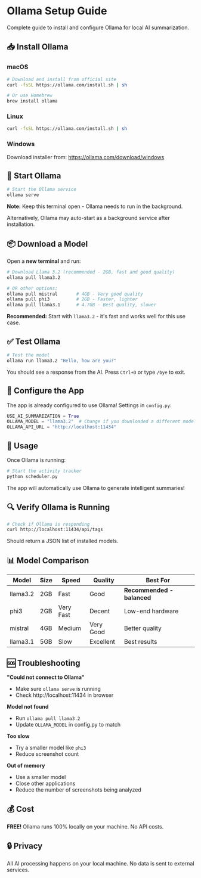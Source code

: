 # Ollama Setup Guide

Complete guide to install and configure Ollama for local AI summarization.

## 📥 Install Ollama

### macOS
```bash
# Download and install from official site
curl -fsSL https://ollama.com/install.sh | sh

# Or use Homebrew
brew install ollama
```

### Linux
```bash
curl -fsSL https://ollama.com/install.sh | sh
```

### Windows
Download installer from: https://ollama.com/download/windows

## 🚀 Start Ollama

```bash
# Start the Ollama service
ollama serve
```

**Note:** Keep this terminal open - Ollama needs to run in the background.

Alternatively, Ollama may auto-start as a background service after installation.

## 📦 Download a Model

Open a **new terminal** and run:

```bash
# Download Llama 3.2 (recommended - 2GB, fast and good quality)
ollama pull llama3.2

# OR other options:
ollama pull mistral       # 4GB - Very good quality
ollama pull phi3          # 2GB - Faster, lighter
ollama pull llama3.1      # 4.7GB - Best quality, slower
```

**Recommended:** Start with `llama3.2` - it's fast and works well for this use case.

## ✅ Test Ollama

```bash
# Test the model
ollama run llama3.2 "Hello, how are you?"
```

You should see a response from the AI. Press `Ctrl+D` or type `/bye` to exit.

## 🔧 Configure the App

The app is already configured to use Ollama! Settings in `config.py`:

```python
USE_AI_SUMMARIZATION = True
OLLAMA_MODEL = "llama3.2"  # Change if you downloaded a different model
OLLAMA_API_URL = "http://localhost:11434"
```

## 🎯 Usage

Once Ollama is running:

```bash
# Start the activity tracker
python scheduler.py
```

The app will automatically use Ollama to generate intelligent summaries!

## 🔍 Verify Ollama is Running

```bash
# Check if Ollama is responding
curl http://localhost:11434/api/tags
```

Should return a JSON list of installed models.

## 📊 Model Comparison

| Model | Size | Speed | Quality | Best For |
|-------|------|-------|---------|----------|
| llama3.2 | 2GB | Fast | Good | **Recommended - balanced** |
| phi3 | 2GB | Very Fast | Decent | Low-end hardware |
| mistral | 4GB | Medium | Very Good | Better quality |
| llama3.1 | 5GB | Slow | Excellent | Best results |

## 🆘 Troubleshooting

**"Could not connect to Ollama"**
- Make sure `ollama serve` is running
- Check http://localhost:11434 in browser

**Model not found**
- Run `ollama pull llama3.2`
- Update `OLLAMA_MODEL` in config.py to match

**Too slow**
- Try a smaller model like `phi3`
- Reduce screenshot count

**Out of memory**
- Use a smaller model
- Close other applications
- Reduce the number of screenshots being analyzed

## 💰 Cost

**FREE!** Ollama runs 100% locally on your machine. No API costs.

## 🔒 Privacy

All AI processing happens on your local machine. No data is sent to external services.
